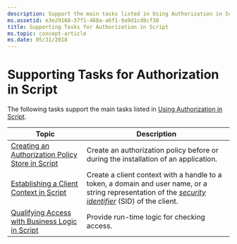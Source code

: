 ```yaml
---
description: Support the main tasks listed in Using Authorization in Script.
ms.assetid: e3e29168-37f1-468a-a6f1-9a9d1cd8cf38
title: Supporting Tasks for Authorization in Script
ms.topic: concept-article
ms.date: 05/31/2018
---
```


# Supporting Tasks for Authorization in Script

The following tasks support the main tasks listed in [Using Authorization in Script](using-authorization-in-script.md).



| Topic                                                                                                    | Description                                                                                                                                                                                                                                  |
|----------------------------------------------------------------------------------------------------------|----------------------------------------------------------------------------------------------------------------------------------------------------------------------------------------------------------------------------------------------|
| [Creating an Authorization Policy Store in Script](creating-an-authorization-policy-store-in-script.md) | Create an authorization policy before or during the installation of an application.                                                                                                                                                          |
| [Establishing a Client Context in Script](establishing-a-client-context-in-script.md)                   | Create a client context with a handle to a token, a domain and user name, or a string representation of the [*security identifier*](/windows/desktop/SecGloss/s-gly) (SID) of the client. |
| [Qualifying Access with Business Logic in Script](qualifying-access-with-business-logic-in-script.md)   | Provide run-time logic for checking access.                                                                                                                                                                                                  |



 

 

 
